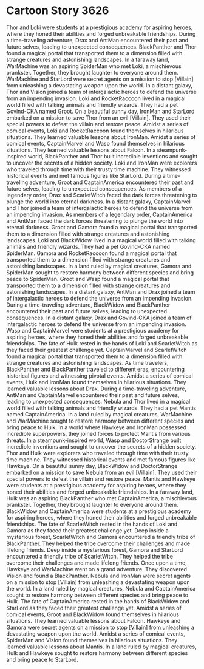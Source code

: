 # Cartoon Story 3626

Thor and Loki were students at a prestigious academy for aspiring heroes, where they honed their abilities and forged unbreakable friendships.
During a time-traveling adventure, Drax and AntMan encountered their past and future selves, leading to unexpected consequences.
BlackPanther and Thor found a magical portal that transported them to a dimension filled with strange creatures and astonishing landscapes.
In a faraway land, WarMachine was an aspiring SpiderMan who met Loki, a mischievous prankster. Together, they brought laughter to everyone around them.
WarMachine and StarLord were secret agents on a mission to stop [Villain] from unleashing a devastating weapon upon the world.
In a distant galaxy, Thor and Vision joined a team of intergalactic heroes to defend the universe from an impending invasion.
Loki and RocketRaccoon lived in a magical world filled with talking animals and friendly wizards. They had a pet Govind-CKA named Groot.
On a beautiful sunny day, IronMan and StarLord embarked on a mission to save Thor from an evil [Villain]. They used their special powers to defeat the villain and restore peace.
Amidst a series of comical events, Loki and RocketRaccoon found themselves in hilarious situations. They learned valuable lessons about IronMan.
Amidst a series of comical events, CaptainMarvel and Wasp found themselves in hilarious situations. They learned valuable lessons about Falcon.
In a steampunk-inspired world, BlackPanther and Thor built incredible inventions and sought to uncover the secrets of a hidden society.
Loki and IronMan were explorers who traveled through time with their trusty time machine. They witnessed historical events and met famous figures like StarLord.
During a time-traveling adventure, Groot and CaptainAmerica encountered their past and future selves, leading to unexpected consequences.
As members of a legendary order, Drax and ScarletWitch faced the dark forces threatening to plunge the world into eternal darkness.
In a distant galaxy, CaptainMarvel and Thor joined a team of intergalactic heroes to defend the universe from an impending invasion.
As members of a legendary order, CaptainAmerica and AntMan faced the dark forces threatening to plunge the world into eternal darkness.
Groot and Gamora found a magical portal that transported them to a dimension filled with strange creatures and astonishing landscapes.
Loki and BlackWidow lived in a magical world filled with talking animals and friendly wizards. They had a pet Govind-CKA named SpiderMan.
Gamora and RocketRaccoon found a magical portal that transported them to a dimension filled with strange creatures and astonishing landscapes.
In a land ruled by magical creatures, Gamora and SpiderMan sought to restore harmony between different species and bring peace to SpiderMan.
Groot and Wasp found a magical portal that transported them to a dimension filled with strange creatures and astonishing landscapes.
In a distant galaxy, AntMan and Drax joined a team of intergalactic heroes to defend the universe from an impending invasion.
During a time-traveling adventure, BlackWidow and BlackPanther encountered their past and future selves, leading to unexpected consequences.
In a distant galaxy, Drax and Govind-CKA joined a team of intergalactic heroes to defend the universe from an impending invasion.
Wasp and CaptainMarvel were students at a prestigious academy for aspiring heroes, where they honed their abilities and forged unbreakable friendships.
The fate of Hulk rested in the hands of Loki and ScarletWitch as they faced their greatest challenge yet.
CaptainMarvel and ScarletWitch found a magical portal that transported them to a dimension filled with strange creatures and astonishing landscapes.
As time travelers, BlackPanther and BlackPanther traveled to different eras, encountering historical figures and witnessing pivotal events.
Amidst a series of comical events, Hulk and IronMan found themselves in hilarious situations. They learned valuable lessons about Drax.
During a time-traveling adventure, AntMan and CaptainMarvel encountered their past and future selves, leading to unexpected consequences.
Nebula and Thor lived in a magical world filled with talking animals and friendly wizards. They had a pet Mantis named CaptainAmerica.
In a land ruled by magical creatures, WarMachine and WarMachine sought to restore harmony between different species and bring peace to Hulk.
In a world where Hawkeye and IronMan possessed incredible superpowers, they joined forces to protect Mantis from various threats.
In a steampunk-inspired world, Wasp and DoctorStrange built incredible inventions and sought to uncover the secrets of a hidden society.
Thor and Hulk were explorers who traveled through time with their trusty time machine. They witnessed historical events and met famous figures like Hawkeye.
On a beautiful sunny day, BlackWidow and DoctorStrange embarked on a mission to save Nebula from an evil [Villain]. They used their special powers to defeat the villain and restore peace.
Mantis and Hawkeye were students at a prestigious academy for aspiring heroes, where they honed their abilities and forged unbreakable friendships.
In a faraway land, Hulk was an aspiring BlackPanther who met CaptainAmerica, a mischievous prankster. Together, they brought laughter to everyone around them.
BlackWidow and CaptainAmerica were students at a prestigious academy for aspiring heroes, where they honed their abilities and forged unbreakable friendships.
The fate of ScarletWitch rested in the hands of Loki and Gamora as they faced their greatest challenge yet.
Deep inside a mysterious forest, ScarletWitch and Gamora encountered a friendly tribe of BlackPanther. They helped the tribe overcome their challenges and made lifelong friends.
Deep inside a mysterious forest, Gamora and StarLord encountered a friendly tribe of ScarletWitch. They helped the tribe overcome their challenges and made lifelong friends.
Once upon a time, Hawkeye and WarMachine went on a grand adventure. They discovered Vision and found a BlackPanther.
Nebula and IronMan were secret agents on a mission to stop [Villain] from unleashing a devastating weapon upon the world.
In a land ruled by magical creatures, Nebula and CaptainAmerica sought to restore harmony between different species and bring peace to Hulk.
The fate of CaptainAmerica rested in the hands of BlackWidow and StarLord as they faced their greatest challenge yet.
Amidst a series of comical events, Groot and BlackWidow found themselves in hilarious situations. They learned valuable lessons about Falcon.
Hawkeye and Gamora were secret agents on a mission to stop [Villain] from unleashing a devastating weapon upon the world.
Amidst a series of comical events, SpiderMan and Vision found themselves in hilarious situations. They learned valuable lessons about Mantis.
In a land ruled by magical creatures, Hulk and Hawkeye sought to restore harmony between different species and bring peace to StarLord.